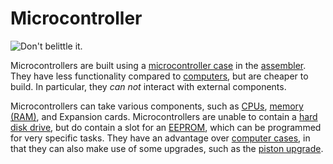 # Microcontroller

![Don't belittle it.](block:OpenComputers:microcontroller)

Microcontrollers are built using a [microcontroller case](../item/microcontrollerCase1.md) in the [assembler](assembler.md). They have less functionality compared to [computers](../general/computer.md), but are cheaper to build. In particular, they *can not* interact with external components.

Microcontrollers can take various components, such as [CPUs](../item/cpu1.md), [memory (RAM)](../item/ram1.md), and Expansion cards. Microcontrollers are unable to contain a [hard disk drive](../item/hdd1.md), but do contain a slot for an [EEPROM](../item/eeprom.md), which can be programmed for very specific tasks. They have an advantage over [computer cases](case1.md), in that they can also make use of some upgrades, such as the [piston upgrade](../item/pistonUpgrade.md).
